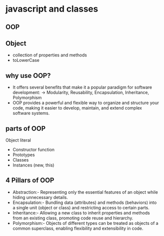 # javascript and classes

## OOP

## Object
- collection of properties and methods
- toLowerCase

## why use OOP?
  - It offers several benefits that make it a popular paradigm for software development:
  -> Modularity, Reusability, Encapsulation, Inheritance, Polymorphism
  - OOP provides a powerful and flexible way to organize and structure your code, making it easier to develop, maintain, and      extend complex software systems.

## parts of OOP
Object literal

- Constructor function
- Prototypes
- Classes
- Instances (new, this)

## 4 Pillars of OOP
- Abstraction:- Representing only the essential features of an object while hiding unnecessary details.
- Encapsulation:- Bundling data (attributes) and methods (behaviors) into a single unit (object or class) and restricting access to certain parts.
- Inheritance:- Allowing a new class to inherit properties and methods from an existing class, promoting code reuse and hierarchy.
- Polymorphism:- Objects of different types can be treated as objects of a common superclass, enabling flexibility and extensibility in code.

